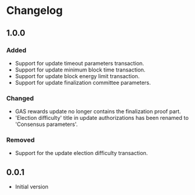 # Changelog

## 1.0.0

### Added

- Support for update timeout parameters transaction.
- Support for update minimum block time transaction.
- Support for update block energy limit transaction.
- Support for update finalization committee parameters.

### Changed

- GAS rewards update no longer contains the finalization proof part.
- 'Election difficulty' title in update authorizations has been renamed to 'Consensus parameters'.

### Removed

- Support for the update election difficulty transaction.

## 0.0.1

- Initial version
